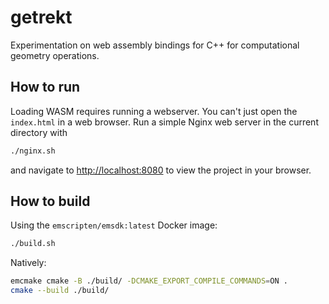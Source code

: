 # getrekt

Experimentation on web assembly bindings for C++ for computational geometry operations.

## How to run

Loading WASM requires running a webserver. You can't just open the `index.html` in a web browser.
Run a simple Nginx web server in the current directory with
```sh
./nginx.sh
```

and navigate to <http://localhost:8080> to view the project in your browser.

## How to build

Using the `emscripten/emsdk:latest` Docker image:
```sh
./build.sh
```

Natively:
```sh
emcmake cmake -B ./build/ -DCMAKE_EXPORT_COMPILE_COMMANDS=ON .
cmake --build ./build/
```
